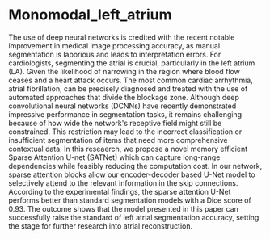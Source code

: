 # Monomodal_left_atrium

The use of deep neural networks is credited with the recent notable improvement in medical image processing accuracy, as manual segmentation is laborious and leads to interpretation errors. For cardiologists, segmenting the atrial is crucial, particularly in the left atrium (LA). Given the likelihood of narrowing in the region where blood flow ceases and a heart attack occurs. The most common cardiac arrhythmia, atrial fibrillation, can be precisely diagnosed and treated with the use of automated approaches that divide the blockage zone.
Although deep convolutional neural networks (DCNNs) have recently demonstrated impressive performance in segmentation tasks, it remains challenging because of how wide the network's receptive field might still be constrained. This restriction may lead to the incorrect classification or insufficient segmentation of items that need more comprehensive contextual data.
In this reseaerch, we propose a novel memory efficient Sparse Attention U-net (SATNet) which can capture long-range dependencies while feasibly reducing the computation cost. In our network, sparse attention blocks allow our encoder-decoder based U-Net model to selectively attend to the relevant information in the skip connections. According to the experimental findings, the sparse attention U-Net performs better than standard segmentation models with a Dice score of 0.93. The outcome shows that the model presented in this paper can successfully raise the standard of left atrial segmentation accuracy, setting the stage for further research into atrial reconstruction.
